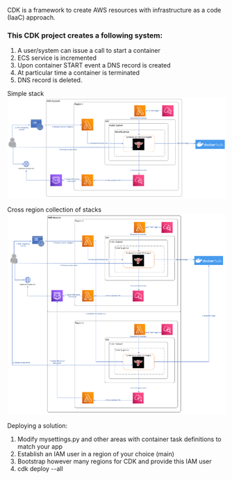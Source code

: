 CDK is a framework to create AWS resources with infrastructure as a code (IaaC) approach.
### This CDK project creates a following system:

1. A user/system can issue a call to start a container
2. ECS service is incremented
3. Upon container START event a DNS record is created 
4. At particular time a container is terminated
5. DNS record is deleted.

Simple stack
![alt text](./container-on-demand.png "System Diagram")

Cross region collection of stacks
![alt text](./container-on-demand-xregion.png "System Diagram")

Deploying a solution:
1. Modify mysettings.py and other areas with container task definitions to match your app
2. Establish an IAM user in a region of your choice (main)
3. Bootstrap however many regions for CDK and provide this IAM user
4. cdk deploy --all